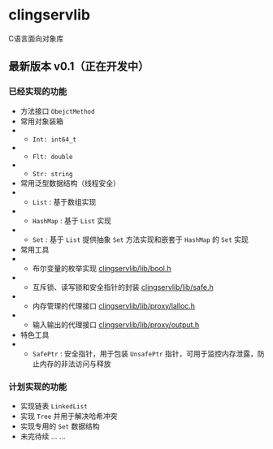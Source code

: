 # clingservlib
C语言面向对象库
## 最新版本 v0.1（正在开发中）
### 已经实现的功能
* 方法接口 `ObejctMethod`
* 常用对象装箱
* * `Int: int64_t`
* * `Flt: double`
* * `Str: string`
* 常用泛型数据结构（线程安全）
* * `List` : 基于数组实现
* * `HashMap` : 基于 `List` 实现
* * `Set` : 基于 `List` 提供抽象 `Set` 方法实现和嵌套于 `HashMap` 的 `Set` 实现
* 常用工具
* * 布尔变量的枚举实现 [clingservlib/lib/bool.h](https://github.com/Lingling-LynnChan/clingservlib/blob/main/clingservlib/lib/bool.h)
* * 互斥锁、读写锁和安全指针的封装 [clingservlib/lib/safe.h](https://github.com/Lingling-LynnChan/clingservlib/blob/main/clingservlib/lib/safe.h)
* * 内存管理的代理接口 [clingservlib/lib/proxy/lalloc.h](https://github.com/Lingling-LynnChan/clingservlib/blob/main/clingservlib/lib/proxy/lalloc.h)
* * 输入输出的代理接口 [clingservlib/lib/proxy/output.h](https://github.com/Lingling-LynnChan/clingservlib/blob/main/clingservlib/lib/proxy/output.h)
* 特色工具
* * `SafePtr` : 安全指针，用于包装 `UnsafePtr` 指针，可用于监控内存泄露，防止内存的非法访问与释放
### 计划实现的功能
* 实现链表 `LinkedList`
* 实现 `Tree` 并用于解决哈希冲突
* 实现专用的 `Set` 数据结构
* 未完待续 ... ...

